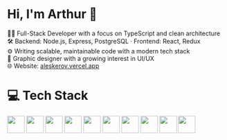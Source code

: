 # Hi, I'm Arthur 👋

👨‍💻 Full-Stack Developer with a focus on TypeScript and clean architecture  
🛠️ Backend: Node.js, Express, PostgreSQL · Frontend: React, Redux  
⚙️ Writing scalable, maintainable code with a modern tech stack  
🎨 Graphic designer with a growing interest in UI/UX  
🌐 Website: [aleskerov.vercel.app](https://aleskerov.vercel.app/)

# 💻 Tech Stack

<p align="left">
  <img src="https://cdn.jsdelivr.net/gh/devicons/devicon/icons/typescript/typescript-original.svg" width="40" height="40"/>
  <img src="https://cdn.jsdelivr.net/gh/devicons/devicon/icons/nodejs/nodejs-original.svg" width="40" height="40"/>
  <img src="https://cdn.jsdelivr.net/gh/devicons/devicon/icons/express/express-original.svg" width="40" height="40"/>
  <img src="https://cdn.jsdelivr.net/gh/devicons/devicon/icons/react/react-original.svg" width="40" height="40"/>
  <img src="https://cdn.jsdelivr.net/gh/devicons/devicon/icons/redux/redux-original.svg" width="40" height="40"/>
  <img src="https://cdn.jsdelivr.net/gh/devicons/devicon/icons/postgresql/postgresql-original.svg" width="40" height="40"/>
  <img src="https://cdn.jsdelivr.net/gh/devicons/devicon/icons/github/github-original.svg" width="40" height="40"/>
  <img src="https://cdn.jsdelivr.net/gh/devicons/devicon/icons/figma/figma-original.svg" width="40" height="40"/>
  <img src="https://cdn.jsdelivr.net/gh/devicons/devicon/icons/photoshop/photoshop-plain.svg" width="40" height="40"/>
  <img src="https://upload.wikimedia.org/wikipedia/commons/4/45/Notion_app_logo.png" width="40" height="40" />
</p>
